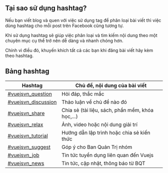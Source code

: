 ## Tại sao sử dụng hashtag?

Nếu bạn viết blog và quen với việc sử dụng tag để phân loại bài viết thì việc dùng hashtag cho mỗi post trên Facebook cũng tương tự.

Khi sử dụng hashtag sẽ giúp việc phân loại và tìm kiếm nội dung theo một chuyên mục cụ thể trở nên dễ dàng và nhanh chóng hơn.

Chính vì điều đó, khuyến khích tất cả các bạn khi đăng bài viết hãy kèm theo hashtag.

## Bảng hashtag

| Hashtag            | Chủ đề, nội dung của bài viết                    |
|--------------------|--------------------------------------------------|
| [#vuejsvn_question](https://www.facebook.com/hashtag/vuejsvn_share)   | Hỏi đáp, thắc mắc                                |
| [#vuejsvn_discussion](https://www.facebook.com/hashtag/vuejsvn_discussion) | Thảo luận về chủ đề nào đó                       |
| [#vuejsvn_share](https://www.facebook.com/hashtag/vuejsvn_share)      | Chia sẻ (tài liệu, sách, phần mềm, khóa học,...) |
| [#vuejsvn_relax](https://www.facebook.com/hashtag/vuejsvn_relax)      | Ảnh, video hoặc nội dung giải trí                |
| [#vuejsvn_tutorial](https://www.facebook.com/hashtag/vuejsvn_tutorial)   | Hướng dẫn lập trình hoặc chia sẻ kiến thức       |
| [#vuejsvn_suggest](https://www.facebook.com/hashtag/vuejsvn_suggest)    | Góp ý cho Ban Quản Trị nhóm                      |
| [#vuejsvn_job](https://www.facebook.com/hashtag/vuejsvn_job)    | Tin tức tuyển dụng liên quan đến Vuejs                      |
| [#vuejsvn_news](https://www.facebook.com/hashtag/vuejsvn_news)       | Tin tức, cập nhật, thông báo từ BQT              |

